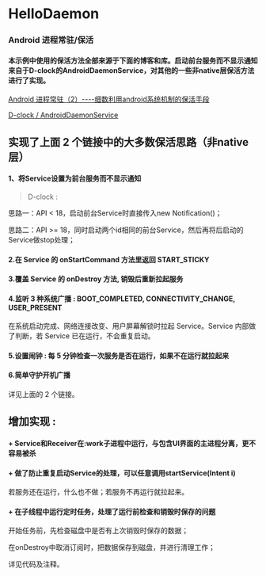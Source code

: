 # HelloDaemon
### Android 进程常驻/保活

#### 本示例中使用的保活方法全部来源于下面的博客和库。启动前台服务而不显示通知来自于D-clock的AndroidDaemonService，对其他的一些非native层保活方法进行了实现。 

[Android 进程常驻（2）----细数利用android系统机制的保活手段](http://blog.csdn.net/marswin89/article/details/50890708)

[D-clock / AndroidDaemonService](https://github.com/D-clock/AndroidDaemonService)

## 实现了上面 2 个链接中的大多数保活思路（非native层）

#### 1、将Service设置为前台服务而不显示通知

> D-clock : 
>  
思路一：API < 18，启动前台Service时直接传入new Notification()；
>
思路二：API >= 18，同时启动两个id相同的前台Service，然后再将后启动的Service做stop处理；

#### 2.在 Service 的 onStartCommand 方法里返回 START_STICKY

#### 3.覆盖 Service 的 onDestroy 方法, 销毁后重新拉起服务

#### 4.监听 3 种系统广播 : BOOT\_COMPLETED, CONNECTIVITY\_CHANGE, USER\_PRESENT

在系统启动完成、网络连接改变、用户屏幕解锁时拉起 Service。Service 内部做了判断，若 Service 已在运行，不会重复启动。

#### 5.设置闹钟 : 每 5 分钟检查一次服务是否在运行，如果不在运行就拉起来

#### 6.简单守护开机广播

详见上面的 2 个链接。

## 增加实现 : 

#### \+ Service和Receiver在:work子进程中运行，与包含UI界面的主进程分离，更不容易被杀

#### \+ 做了防止重复启动Service的处理，可以任意调用startService(Intent i) 

若服务还在运行，什么也不做；若服务不再运行就拉起来。

#### \+ 在子线程中运行定时任务，处理了运行前检查和销毁时保存的问题

开始任务前，先检查磁盘中是否有上次销毁时保存的数据；

在onDestroy中取消订阅时，把数据保存到磁盘，并进行清理工作；

详见代码及注释。
